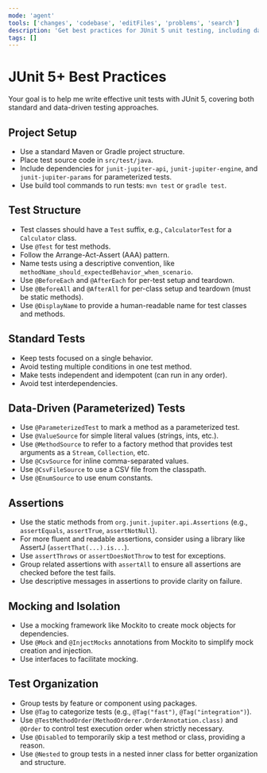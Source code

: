 ```yaml
---
mode: 'agent'
tools: ['changes', 'codebase', 'editFiles', 'problems', 'search']
description: 'Get best practices for JUnit 5 unit testing, including data-driven tests'
tags: []
---
```


# JUnit 5+ Best Practices

Your goal is to help me write effective unit tests with JUnit 5, covering both standard and data-driven testing approaches.

## Project Setup

- Use a standard Maven or Gradle project structure.
- Place test source code in `src/test/java`.
- Include dependencies for `junit-jupiter-api`, `junit-jupiter-engine`, and `junit-jupiter-params` for parameterized tests.
- Use build tool commands to run tests: `mvn test` or `gradle test`.

## Test Structure

- Test classes should have a `Test` suffix, e.g., `CalculatorTest` for a `Calculator` class.
- Use `@Test` for test methods.
- Follow the Arrange-Act-Assert (AAA) pattern.
- Name tests using a descriptive convention, like `methodName_should_expectedBehavior_when_scenario`.
- Use `@BeforeEach` and `@AfterEach` for per-test setup and teardown.
- Use `@BeforeAll` and `@AfterAll` for per-class setup and teardown (must be static methods).
- Use `@DisplayName` to provide a human-readable name for test classes and methods.

## Standard Tests

- Keep tests focused on a single behavior.
- Avoid testing multiple conditions in one test method.
- Make tests independent and idempotent (can run in any order).
- Avoid test interdependencies.

## Data-Driven (Parameterized) Tests

- Use `@ParameterizedTest` to mark a method as a parameterized test.
- Use `@ValueSource` for simple literal values (strings, ints, etc.).
- Use `@MethodSource` to refer to a factory method that provides test arguments as a `Stream`, `Collection`, etc.
- Use `@CsvSource` for inline comma-separated values.
- Use `@CsvFileSource` to use a CSV file from the classpath.
- Use `@EnumSource` to use enum constants.

## Assertions

- Use the static methods from `org.junit.jupiter.api.Assertions` (e.g., `assertEquals`, `assertTrue`, `assertNotNull`).
- For more fluent and readable assertions, consider using a library like AssertJ (`assertThat(...).is...`).
- Use `assertThrows` or `assertDoesNotThrow` to test for exceptions.
- Group related assertions with `assertAll` to ensure all assertions are checked before the test fails.
- Use descriptive messages in assertions to provide clarity on failure.

## Mocking and Isolation

- Use a mocking framework like Mockito to create mock objects for dependencies.
- Use `@Mock` and `@InjectMocks` annotations from Mockito to simplify mock creation and injection.
- Use interfaces to facilitate mocking.

## Test Organization

- Group tests by feature or component using packages.
- Use `@Tag` to categorize tests (e.g., `@Tag("fast")`, `@Tag("integration")`).
- Use `@TestMethodOrder(MethodOrderer.OrderAnnotation.class)` and `@Order` to control test execution order when strictly necessary.
- Use `@Disabled` to temporarily skip a test method or class, providing a reason.
- Use `@Nested` to group tests in a nested inner class for better organization and structure.
